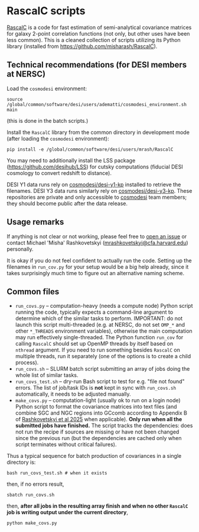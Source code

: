 # RascalC scripts
[RascalC](https://rascalc.readthedocs.io/en/latest/) is a code for fast estimation of semi-analytical covariance matrices for galaxy 2-point correlation functions (not only, but other uses have been less common).
This is a cleaned collection of scripts utilizing its Python library (installed from <https://github.com/misharash/RascalC>).

## Technical recommendations (for DESI members at NERSC)

Load the `cosmodesi` environment:
```
source /global/common/software/desi/users/adematti/cosmodesi_environment.sh main
```
(this is done in the batch scripts.)

Install the `RascalC` library from the common directory in development mode (after loading the `cosmodesi` environment):
```
pip install -e /global/common/software/desi/users/mrash/RascalC
```

You may need to additionally install the LSS package (<https://github.com/desihub/LSS>) for cutsky computations (fiducial DESI cosmology to convert redshift to distance).

DESI Y1 data runs rely on [cosmodesi/desi-y1-kp](https://github.com/cosmodesi/desi-y1-kp) installed to retrieve the filenames.
DESI Y3 data runs similarly rely on [cosmodesi/desi-y3-kp](https://github.com/cosmodesi/desi-y3-kp).
These repositories are private and only accessible to [cosmodesi](https://github.com/cosmodesi) team members; they should become public after the data release.

## Usage remarks

If anything is not clear or not working, please feel free to [open an issue](https://github.com/misharash/RascalC-scripts/issues) or contact Michael 'Misha' Rashkovetskyi (<mrashkovetskyi@cfa.harvard.edu>) personally.

It is okay if you do not feel confident to actually run the code.
Setting up the filenames in `run_cov.py` for your setup would be a big help already, since it takes surprisingly much time to figure out an alternative naming scheme.

## Common files

- `run_covs.py` – computation-heavy (needs a compute node) Python script running the code, typically expects a command-line argument to determine which of the similar tasks to perform.
IMPORTANT: do not launch this script multi-threaded (e.g. at NERSC, do not set `OMP_*` and other `*_THREADS` environment variables), otherwise the main computation may run effectively single-threaded.
The Python function `run_cov` for calling `RascalC` should set up OpenMP threads by itself based on `nthread` argument.
If you need to run something besides `RascalC` on multiple threads, run it separately (one of the options is to create a child process).
- `run_covs.sh` – SLURM batch script submitting an array of jobs doing the whole list of similar tasks.
- `run_covs_test.sh` – dry-run Bash script to test for e.g. "file not found" errors. The list of job/task IDs is **not** kept in sync with `run_covs.sh` automatically, it needs to be adjusted manually.
- `make_covs.py` – computation-light (usually ok to run on a login node) Python script to format the covariance matrices into text files (and combine SGC and NGC regions into GCcomb according to Appendix B of [Rashkovetskyi et al 2025](https://ui.adsabs.harvard.edu/abs/2025JCAP...01..145R/abstract) when applicable). **Only run when all the submitted jobs have finished.** The script tracks the dependencies: does not run the recipe if sources are missing or have not been changed since the previous run (but the dependencies are cached only when script terminates without critical failures).

Thus a typical sequence for batch production of covariances in a single directory is:
```
bash run_covs_test.sh # when it exists
```
then, if no errors result,
```
sbatch run_covs.sh
```
then, **after all jobs in the resulting array finish and when no other `RascalC` job is writing output under the current directory**,
```
python make_covs.py
```